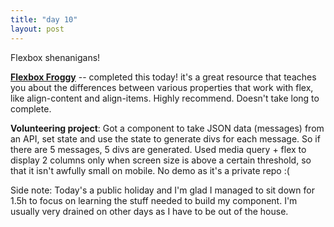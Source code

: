 ```yaml
---
title: "day 10"
layout: post
---
```


Flexbox shenanigans!

<!--more-->

**[Flexbox Froggy](https://flexboxfroggy.com/)** -- completed this today!  it's a great resource that teaches you about the differences between various properties that work with flex, like align-content and align-items. Highly recommend. Doesn't take long to complete. 

**Volunteering project**: Got a component to take JSON data (messages) from an API, set state and use the state to generate divs for each message. So if there are 5 messages, 5 divs are generated. Used media query + flex to display 2 columns only when screen size is above a certain threshold, so that it isn't awfully small on mobile. No demo as it's a private repo :( 

Side note: Today's a public holiday and I'm glad I managed to sit down for 1.5h to focus on learning the stuff needed to build my component. I'm usually very drained on other days as I have to be out of the house. 


